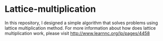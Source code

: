 # Lattice-multiplication
In this repository, I designed a simple algorithm that solves problems using lattice multiplication method. For more information about how does lattice multiplication work, please visit http://www.learnnc.org/lp/pages/4458
